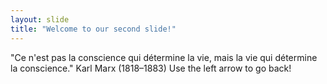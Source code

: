 ```yaml
---
layout: slide
title: "Welcome to our second slide!"
---
```

"Ce n'est pas la conscience qui détermine la vie, mais la vie qui détermine la conscience." Karl Marx (1818–1883)
Use the left arrow to go back!
